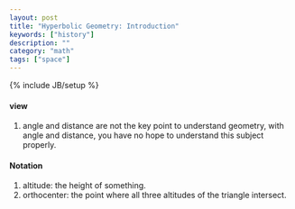 ```yaml
---
layout: post
title: "Hyperbolic Geometry: Introduction"
keywords: ["history"] 
description: ""
category: "math"
tags: ["space"]
---
```

{% include JB/setup %}

#### view
1. angle and distance are not the key point to understand geometry, with angle and distance, you 
have no hope to understand this subject properly.


#### Notation
1. altitude: the height of something.
2. orthocenter: the point where all three altitudes of the triangle intersect.
